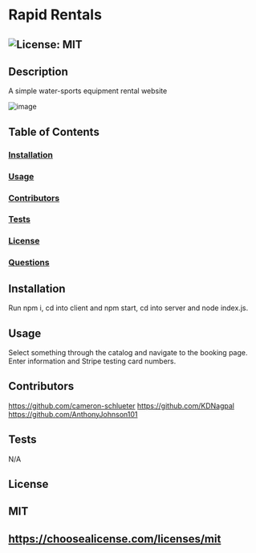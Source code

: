# Rapid Rentals

  ## ![License: MIT](https://img.shields.io/badge/License-MIT-yellow.svg)

  ## Description 
  A simple water-sports equipment rental website
  
  ![image](https://github.com/AnthonyJohnson101/rapid-rentals/assets/116526152/73005eda-9cd1-4bc4-909d-a0f1f8375910)


  ## Table of Contents
  ###  [Installation](#installation)
  ###  [Usage](#usage)
  ###  [Contributors](#contributors)
  ###  [Tests](#tests)
  ###  [License](#license)
  ###  [Questions](#questions)

  ## Installation
  Run npm i, cd into client and npm start, cd into server and node index.js.

  ## Usage
  Select something through the catalog and navigate to the booking page. Enter information and Stripe testing card numbers.
  
  ## Contributors
  https://github.com/cameron-schlueter
  https://github.com/KDNagpal
  https://github.com/AnthonyJohnson101

  ## Tests
  N/A

  ## License
  ## MIT
  ## https://choosealicense.com/licenses/mit
